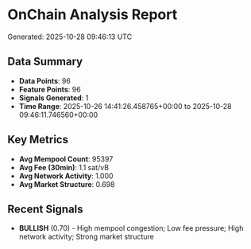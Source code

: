 # OnChain Analysis Report
Generated: 2025-10-28 09:46:13 UTC

## Data Summary
- **Data Points**: 96
- **Feature Points**: 96
- **Signals Generated**: 1
- **Time Range**: 2025-10-26 14:41:26.458765+00:00 to 2025-10-28 09:46:11.746560+00:00

## Key Metrics
- **Avg Mempool Count**: 95397
- **Avg Fee (30min)**: 1.1 sat/vB
- **Avg Network Activity**: 1.000
- **Avg Market Structure**: 0.698

## Recent Signals
- **BULLISH** (0.70) - High mempool congestion; Low fee pressure; High network activity; Strong market structure
